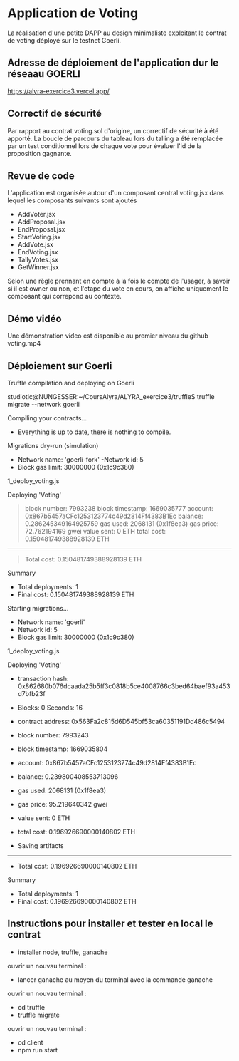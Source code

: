 # Application de Voting
La réalisation d'une petite DAPP au design minimaliste exploitant le contrat de voting déployé sur le testnet Goerli.

## Adresse de déploiement de l'application dur le réseaau GOERLI
https://alyra-exercice3.vercel.app/

## Correctif de sécurité
Par rapport au contrat voting.sol d'origine, un correctif de sécurité à été apporté.
La boucle de parcours du tableau lors du talling a été remplacée par un test conditionnel lors de chaque vote pour évaluer l'id de la proposition gagnante.

## Revue de code
L'application est organisée autour d'un composant central voting.jsx dans lequel les composants suivants sont ajoutés
- AddVoter.jsx 
- AddProposal.jsx  
- EndProposal.jsx  
- StartVoting.jsx 
- AddVote.jsx  
- EndVoting.jsx  
- TallyVotes.jsx  
- GetWinner.jsx  

Selon une règle prennant en compte à la fois le compte de l'usager, à savoir si il est owner ou non, et l'etape du vote en cours, on affiche uniquement le composant qui correpond au contexte.

## Démo vidéo
Une démonstration video est disponible au premier niveau du github
voting.mp4

## Déploiement sur Goerli

Truffle compilation and deploying on Goerli

studiotic@NUNGESSER:~/CoursAlyra/ALYRA_exercice3/truffle$ truffle migrate --network goerli

Compiling your contracts...

- Everything is up to date, there is nothing to compile.


Migrations dry-run (simulation)

- Network name:    'goerli-fork'
-Network id:   5
- Block gas limit: 30000000 (0x1c9c380)


1_deploy_voting.js


   Deploying 'Voting'
   > block number:        7993238
   > block timestamp:     1669035777
   > account:             0x867b5457aCFc1253123774c49d2814Ff4383B1Ec
   > balance:             0.286245349164925759
   > gas used:            2068131 (0x1f8ea3)
   > gas price:           72.762194169 gwei
   > value sent:          0 ETH
   > total cost:          0.150481749388928139 ETH

   -------------------------------------
   > Total cost:     0.150481749388928139 ETH

Summary
- Total deployments:   1
- Final cost:          0.150481749388928139 ETH


Starting migrations...
- Network name:    'goerli'
- Network id:      5
- Block gas limit: 30000000 (0x1c9c380)


1_deploy_voting.js


Deploying 'Voting'
   - transaction hash:    0x862680b076dcaada25b5ff3c0818b5ce4008766c3bed64baef93a453d7bfb23f
   - Blocks: 0            Seconds: 16
   - contract address:    0x563Fa2c815d6D545bf53ca60351191Dd486c5494
   - block number:        7993243
   - block timestamp:     1669035804
   - account:             0x867b5457aCFc1253123774c49d2814Ff4383B1Ec
   - balance:             0.239800408553713096
   - gas used:            2068131 (0x1f8ea3)
   - gas price:           95.219640342 gwei
   - value sent:          0 ETH
   - total cost:          0.196926690000140802 ETH

   - Saving artifacts
   -------------------------------------
   - Total cost:     0.196926690000140802 ETH

Summary

- Total deployments:   1
- Final cost:          0.196926690000140802 ETH


## Instructions pour installer et tester en local le contrat

- installer node, truffle, ganache

ouvrir un nouvau terminal :
- lancer ganache au moyen du terminal avec la commande ganache

ouvrir un nouvau terminal :
- cd truffle
- truffle migrate

ouvrir un nouvau terminal :
- cd client
- npm run start

